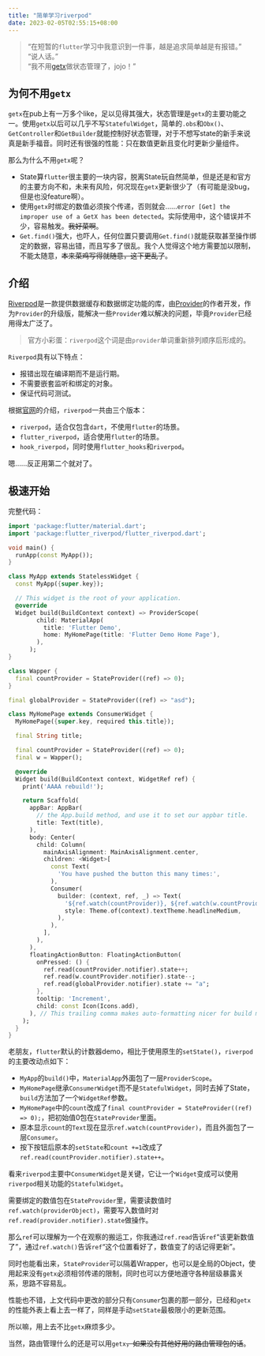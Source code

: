 ```yaml
---
title: "简单学习riverpod"
date: 2023-02-05T02:55:15+08:00
---
```


> “在短暂的``flutter``学习中我意识到一件事，越是追求简单越是有报错。”<br>
“说人话。”<br>
“我不用[getx](https://pub.dev/packages/get)做状态管理了，jojo！”

## 为何不用``getx``

``getx``在pub上有一万多个like，足以见得其强大，状态管理是``getx``的主要功能之一。使用``getx``以后可以几乎不写``StatefulWidget``，简单的``.obs``和``Obx()``、``GetController``和``GetBuilder``就能控制好状态管理，对于不想写state的新手来说真是新手福音。同时还有很强的性能：只在数值更新且变化时更新少量组件。

那么为什么不用``getx``呢？

* State算``flutter``很主要的一块内容，脱离State玩自然简单，但是还是和官方的主要方向不和，未来有风险，何况现在``getx``更新很少了（有可能是没bug，但是也没feature啊）。
* 使用``getx``时绑定的数值必须挨个传递，否则就会……``error [Get] the improper use of a GetX has been detected``。实际使用中，这个错误并不少，容易触发。~~我好菜啊~~。
* ``Get.find()``强大，也吓人，任何位置只要调用``Get.find()``就能获取甚至操作绑定的数据，容易出错，而且写多了很乱。我个人觉得这个地方需要加以限制，不能太随意，~~本来菜鸡写得就随意，这下更乱了~~。

## 介绍

[Riverpod](https://pub.dev/packages/riverpod)是一款提供数据缓存和数据绑定功能的库，由[Provider](https://pub.dev/packages/provider)的作者开发，作为``Provider``的升级版，能解决一些``Provider``难以解决的问题，毕竟``Provider``已经用得太广泛了。

> 官方小彩蛋：``riverpod``这个词是由``provider``单词重新排列顺序后形成的。

``Riverpod``具有以下特点：
* 报错出现在编译期而不是运行期。
* 不需要嵌套监听和绑定的对象。
* 保证代码可测试。

根据[官网](https://riverpod.dev/docs/getting_started)的介绍，``riverpod``一共由三个版本：

* ``riverpod``，适合仅包含``dart``，不使用``flutter``的场景。
* ``flutter_riverpod``，适合使用``flutter``的场景。
* ``hook_riverpod``，同时使用``flutter_hooks``和``riverpod``。

嗯……反正用第二个就对了。

## 极速开始

完整代码：

``` dart
import 'package:flutter/material.dart';
import 'package:flutter_riverpod/flutter_riverpod.dart';

void main() {
  runApp(const MyApp());
}

class MyApp extends StatelessWidget {
  const MyApp({super.key});

  // This widget is the root of your application.
  @override
  Widget build(BuildContext context) => ProviderScope(
        child: MaterialApp(
          title: 'Flutter Demo',
          home: MyHomePage(title: 'Flutter Demo Home Page'),
        ),
      );
}

class Wapper {
  final countProvider = StateProvider((ref) => 0);
}

final globalProvider = StateProvider((ref) => "asd");

class MyHomePage extends ConsumerWidget {
  MyHomePage({super.key, required this.title});

  final String title;

  final countProvider = StateProvider((ref) => 0);
  final w = Wapper();

  @override
  Widget build(BuildContext context, WidgetRef ref) {
    print('AAAA rebuild!');

    return Scaffold(
      appBar: AppBar(
        // the App.build method, and use it to set our appbar title.
        title: Text(title),
      ),
      body: Center(
        child: Column(
          mainAxisAlignment: MainAxisAlignment.center,
          children: <Widget>[
            const Text(
              'You have pushed the button this many times:',
            ),
            Consumer(
              builder: (context, ref, _) => Text(
                '${ref.watch(countProvider)}, ${ref.watch(w.countProvider)}, ${ref.watch(globalProvider)}',
                style: Theme.of(context).textTheme.headlineMedium,
              ),
            ),
          ],
        ),
      ),
      floatingActionButton: FloatingActionButton(
        onPressed: () {
          ref.read(countProvider.notifier).state++;
          ref.read(w.countProvider.notifier).state--;
          ref.read(globalProvider.notifier).state += "a";
        },
        tooltip: 'Increment',
        child: const Icon(Icons.add),
      ), // This trailing comma makes auto-formatting nicer for build methods.
    );
  }
}
```

老朋友，``flutter``默认的计数器demo，相比于使用原生的``setState()``，``riverpod``的主要改动点如下：

* ``MyApp``的``build()``中，``MaterialApp``外面包了一层``ProviderScope``。
* ``MyHomePage``继承``ConsumerWidget``而不是``StatefulWidget``，同时去掉了State，``build``方法加了一个``WidgetRef``参数。
* ``MyHomePage``中的``count``改成了``final countProvider = StateProvider((ref) => 0);``，把初始值0包在``StateProvider``里面。
* 原本显示``count``的``Text``现在显示``ref.watch(countProvider)``，而且外面包了一层``Consumer``。
* 按下按钮后原本的``setState``和``count +=1``改成了``ref.read(countProvider.notifier).state++``。

看来``riverpod``主要中``ConsumerWidget``是关键，它让一个``Widget``变成可以使用``riverpod``相关功能的``StatefulWidget``。

需要绑定的数值包在``StateProvider``里，需要读数值时``ref.watch(providerObject)``，需要写入数值时对``ref.read(provider.notifier).state``做操作。

那么``ref``可以理解为一个在观察的搬运工，你我通过``ref.read``告诉``ref``“该更新数值了”，通过``ref.watch()``告诉``ref``“这个位置看好了，数值变了的话记得更新”。

同时也能看出来，``StateProvider``可以隔着Wrapper，也可以是全局的Object，使用起来没有``getx``必须相邻传递的限制，同时也可以方便地遵守各种层级暴露关系，思路不容易乱。

性能也不错，上文代码中更改的部分只有``Consumer``包裹的那一部分，已经和``getx``的性能外表上看上去一样了，同样是手动``setState``最极限小的更新范围。

所以嘛，用上去不比``getx``麻烦多少。

当然，路由管理什么的还是可以用``getx``~~，如果没有其他好用的路由管理包的话~~。

